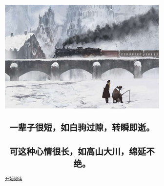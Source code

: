 <p align="center">
<img src="./assets/46228691_p0.jpg" width="600" height="340"/>
</p>
<h1 align="center">一辈子很短，如白驹过隙，转瞬即逝。</h1>
<h1 align="center">可这种心情很长，如高山大川，绵延不绝。</h1>

[开始阅读](README.md)




